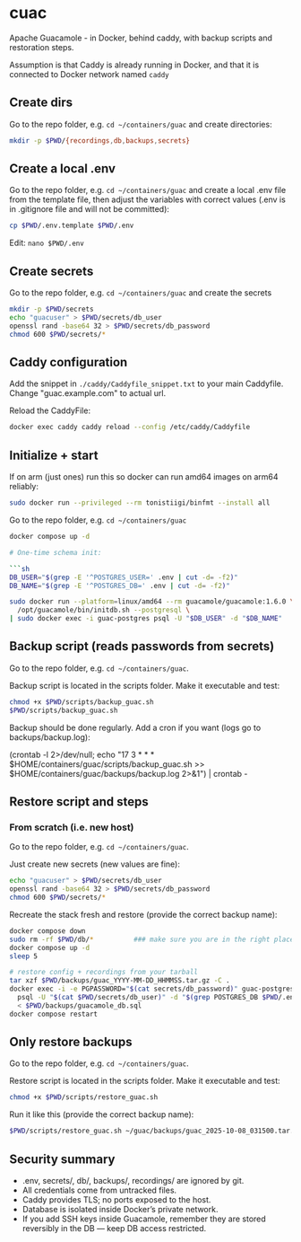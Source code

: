 # cuac

Apache Guacamole - in Docker, behind caddy, with backup scripts and restoration steps.

Assumption is that Caddy is already running in Docker, and that it is connected to Docker network named `caddy`

## Create dirs

Go to the repo folder, e.g. `cd ~/containers/guac` and create directories:

```sh
mkdir -p $PWD/{recordings,db,backups,secrets}
```

## Create a local .env

Go to the repo folder, e.g. `cd ~/containers/guac` and create a local .env file from the template file, then adjust the variables with correct values (.env is in .gitignore file and will not be committed):

```sh
cp $PWD/.env.template $PWD/.env
```

Edit: `nano $PWD/.env`

## Create secrets

Go to the repo folder, e.g. `cd ~/containers/guac` and create the secrets

```sh
mkdir -p $PWD/secrets
echo "guacuser" > $PWD/secrets/db_user
openssl rand -base64 32 > $PWD/secrets/db_password
chmod 600 $PWD/secrets/*
```

## Caddy configuration

Add the snippet in `./caddy/Caddyfile_snippet.txt` to your main Caddyfile. Change "guac.example.com" to actual url.

Reload the CaddyFile:

```sh
docker exec caddy caddy reload --config /etc/caddy/Caddyfile
```

## Initialize + start

If on arm (just ones) run this so docker can run amd64 images on arm64 reliably:

```sh
sudo docker run --privileged --rm tonistiigi/binfmt --install all
```

Go to the repo folder, e.g. `cd ~/containers/guac`

```sh
docker compose up -d

# One-time schema init:

```sh
DB_USER="$(grep -E '^POSTGRES_USER=' .env | cut -d= -f2)"
DB_NAME="$(grep -E '^POSTGRES_DB=' .env | cut -d= -f2)"

sudo docker run --platform=linux/amd64 --rm guacamole/guacamole:1.6.0 \
  /opt/guacamole/bin/initdb.sh --postgresql \
| sudo docker exec -i guac-postgres psql -U "$DB_USER" -d "$DB_NAME"
```

## Backup script (reads passwords from secrets)

Go to the repo folder, e.g. `cd ~/containers/guac`.

Backup script is located in the scripts folder. Make it executable and test:

```sh
chmod +x $PWD/scripts/backup_guac.sh
$PWD/scripts/backup_guac.sh
```

Backup should be done regularly. Add a cron if you want (logs go to backups/backup.log):

(crontab -l 2>/dev/null; echo "17 3 * * * $HOME/containers/guac/scripts/backup_guac.sh >> $HOME/containers/guac/backups/backup.log 2>&1") | crontab -

## Restore script and steps

### From scratch (i.e. new host)

Go to the repo folder, e.g. `cd ~/containers/guac`.

Just create new secrets (new values are fine):

```sh
echo "guacuser" > $PWD/secrets/db_user
openssl rand -base64 32 > $PWD/secrets/db_password
chmod 600 $PWD/secrets/*
```

Recreate the stack fresh and restore (provide the correct backup name):

```sh
docker compose down
sudo rm -rf $PWD/db/*          ### make sure you are in the right place, this is irreversible!!!
docker compose up -d
sleep 5

# restore config + recordings from your tarball
tar xzf $PWD/backups/guac_YYYY-MM-DD_HHMMSS.tar.gz -C .
docker exec -i -e PGPASSWORD="$(cat secrets/db_password)" guac-postgres \
  psql -U "$(cat $PWD/secrets/db_user)" -d "$(grep POSTGRES_DB $PWD/.env | cut -d= -f2)" \
  < $PWD/backups/guacamole_db.sql
docker compose restart
```

## Only restore backups

Go to the repo folder, e.g. `cd ~/containers/guac`.

Restore script is located in the scripts folder. Make it executable and test:

```sh
chmod +x $PWD/scripts/restore_guac.sh
```

Run it like this (provide the correct backup name):

```sh
$PWD/scripts/restore_guac.sh ~/guac/backups/guac_2025-10-08_031500.tar.gz
```

## Security summary

- .env, secrets/, db/, backups/, recordings/ are ignored by git.
- All credentials come from untracked files.
- Caddy provides TLS; no ports exposed to the host.
- Database is isolated inside Docker’s private network.
- If you add SSH keys inside Guacamole, remember they are stored reversibly in the DB — keep DB access restricted.
